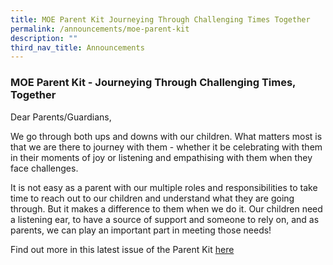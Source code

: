 ```yaml
---
title: MOE Parent Kit Journeying Through Challenging Times Together
permalink: /announcements/moe-parent-kit
description: ""
third_nav_title: Announcements
---
```

### MOE Parent Kit - Journeying Through Challenging Times, Together

Dear Parents/Guardians,  
  
We go through both ups and downs with our children. What matters most is that we are there to journey with them - whether it be celebrating with them in their moments of joy or listening and empathising with them when they face challenges.  
  
It is not easy as a parent with our multiple roles and responsibilities to take time to reach out to our children and understand what they are going through. But it makes a difference to them when we do it. Our children need a listening ear, to have a source of support and someone to rely on, and as parents, we can play an important part in meeting those needs!  
  
Find out more in this latest issue of the Parent Kit [here]([](/files/MOE%20Parent%20kit%20journeying-through-challenging-times-together.pdf))